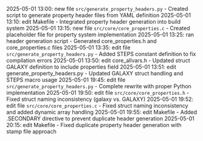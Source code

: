
<!-- Purpose: Record todays work to avoid duplication / forgotten work -->
<!-- Update Rules:
- A "group of edits" are changes made to a single function/file/struct/variable/etc, or a new file
- ALWAYS refer to this file BEFORE starting a new group of edits to avoid duplication
- ALWAYS write to this file AFTER finishing a group of edits before moving on
- Must have the following format:
  • <today's date> <24hr time right now>: <new/edit/removed> <function/file/struct/variable/etc> in <filename> - <short description of change>
  • E.g. 2025-04-23 09:34: edit function `evolve_galaxies()` in `src/core/core_build_model.c` - Integrated evolution diagnostics into galaxy evolution pipeline
  • E.g. 2025-04-24 13:10: new file `src/core/core_evolution_diagnostics.c` - Created implementation file for evolution diagnostics system
- Record new edits even when they're to something that's already been recorded here
- Always add to bottom of list
- If you discover duplication go back and check the code, then report and stop for instructions
-->

2025-05-01 13:00: new file `src/generate_property_headers.py` - Created script to generate property header files from YAML definition
2025-05-01 13:10: edit Makefile - Integrated property header generation into build system
2025-05-01 13:15: new file `src/core/core_properties.c` - Created placeholder file for property system implementation
2025-05-01 13:25: ran header generation script - Generated core_properties.h and core_properties.c files
2025-05-01 13:35: edit file `src/generate_property_headers.py` - Added STEPS constant definition to fix compilation errors
2025-05-01 13:50: edit core_allvars.h - Updated struct GALAXY definition to include properties field
2025-05-01 13:51: edit generate_property_headers.py - Updated GALAXY struct handling and STEPS macro usage
2025-05-01 19:45: edit file `src/generate_property_headers.py` - Complete rewrite with proper Python implementation
2025-05-01 19:50: edit file `src/core/core_properties.h` - Fixed struct naming inconsistency (galaxy vs. GALAXY)
2025-05-01 19:52: edit file `src/core/core_properties.c` - Fixed struct naming inconsistency and added dynamic array handling
2025-05-01 19:55: edit Makefile - Added .SECONDARY directive to prevent duplicate header generation
2025-05-01 20:15: edit Makefile - Fixed duplicate property header generation with stamp file approach
